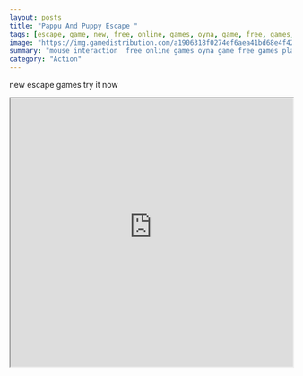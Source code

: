 ```yaml
---
layout: posts
title: "Pappu And Puppy Escape "
tags: [escape, game, new, free, online, games, oyna, game, free, games, play, play, games]
image: "https://img.gamedistribution.com/a1906318f0274ef6aea41bd68e4f4218.jpg"
summary: "mouse interaction  free online games oyna game free games play play games"
category: "Action"
---
```


new escape games try it now

<iframe width="100%" height="480px;" src="https://flash.gamedistribution.com?game=a1906318f0274ef6aea41bd68e4f4218"></iframe>